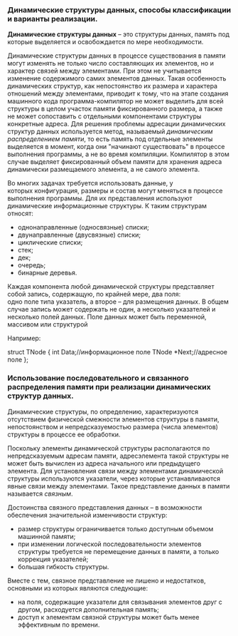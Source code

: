 ### Динамические структуры данных, способы классификации и варианты реализации. 

**Динамические структуры данных** – это структуры данных, память под которые выделяется и освобождается по мере необходимости.

Динамические структуры данных в процессе существования в памяти могут изменять не только число составляющих их элементов, но и характер связей между элементами. При этом не учитывается изменение содержимого самих элементов данных. Такая особенность динамических структур, как непостоянство их размера и характера отношений между элементами, приводит к тому, что на этапе создания машинного кода программа-компилятор не может выделить для всей структуры в целом участок памяти фиксированного размера, а также не может сопоставить с отдельными компонентами структуры конкретные адреса. Для решения проблемы адресации динамических структур данных используется метод, называемый _динамическим распределением памяти_, то есть память под отдельные элементы выделяется в момент, когда они "начинают существовать" в процессе выполнения программы, а не во время компиляции. Компилятор в этом случае выделяет фиксированный объем памяти для хранения адреса динамически размещаемого элемента, а не самого элемента.

Во многих задачах требуется использовать данные, у которых конфигурация, размеры и состав могут меняться в процессе выполнения программы. Для их представления используют динамические информационные структуры. К таким структурам относят:

- однонаправленные (односвязные) списки;
- двунаправленные (двусвязные) списки;
- циклические списки;
- стек;
- дек;
- очередь;
- бинарные деревья.

Каждая компонента любой динамической структуры представляет собой запись, содержащую, по крайней мере, два поля: одно поле типа указатель, а второе – для размещения данных. В общем случае запись может содержать не один, а несколько указателей и несколько полей данных. Поле данных может быть переменной, массивом или структурой

Например:

struct TNode {
              int Data;//информационное поле
              TNode *Next;//адресное поле
            };

### Использование последовательного и связанного распределения памяти при реализации динамических структур данных.
Динамические структуры, по определению, характеризуются отсутствием физической смежности элементов структуры в памяти, непостоянством и непредсказуемостью размера (числа элементов) структуры в процессе ее обработки.

Поскольку элементы динамической структуры располагаются по непредсказуемым адресам памяти, адресэлемента такой структуры не может быть вычислен из адреса начального или предыдущего элемента. Для установления связи между элементами динамической структуры используются указатели, через которые устанавливаются явные связи между элементами. Такое представление данных в памяти называется _связным_.

Достоинства связного представления данных – в возможности обеспечения значительной изменчивости структур:

- размер структуры ограничивается только доступным объемом машинной памяти;
- при изменении логической последовательности элементов структуры требуется не перемещение данных в памяти, а только коррекция указателей;
- большая гибкость структуры.

Вместе с тем, связное представление не лишено и недостатков, основными из которых являются следующие:

- на поля, содержащие указатели для связывания элементов друг с другом, расходуется дополнительная память;
- доступ к элементам связной структуры может быть менее эффективным по времени.